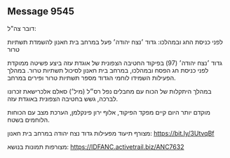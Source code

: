 ## Message 9545

דובר צה"ל:

לפני כניסת החג ובמהלכו: גדוד ׳נצח יהודה׳ פעל במרחב בית חאנון להשמדת תשתיות טרור

גדוד ׳נצח יהודה׳ (97) בפיקוד החטיבה הצפונית של אוגדת עזה ביצע פשיטה ממוקדת לפני כניסת חג הפסח ובמהלכו, במרחב בית חאנון לסיכול תשתיות טרור. במהלך הפעילות השמידו לוחמי הגדוד מספר תשתיות טרור ופירים במרחב. 

במהלך היתקלות של הכוח עם מחבלים נפל רס״ל (מיל׳) סאלם אלכרישאת זכרונו לברכה, גשש בחטיבה הצפונית באוגדת עזה.

מוקדם יותר היום קיים מפקד הפיקוד, אלוף ירון פינקלמן, הערכת מצב עם הכוחות הלוחמים בשטח. 

מצורף תיעוד מפעילות גדוד נצח יהודה במרחב בית חאנון: https://bit.ly/3UtvqBf

מצורפות תמונות בנושא: https://IDFANC.activetrail.biz/ANC7632

